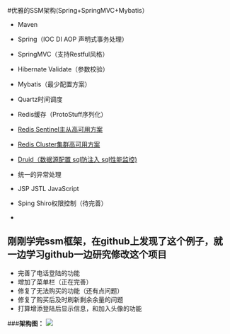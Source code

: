 #优雅的SSM架构(Spring+SpringMVC+Mybatis）
- Maven
- Spring（IOC DI AOP 声明式事务处理）
- SpringMVC（支持Restful风格）
- Hibernate Validate（参数校验）
- Mybatis（最少配置方案）
- Quartz时间调度
- Redis缓存（ProtoStuff序列化）
- [Redis Sentinel主从高可用方案](http://wosyingjun.iteye.com/blog/2289593)
- [Redis Cluster集群高可用方案](http://wosyingjun.iteye.com/blog/2289220)
- [Druid（数据源配置 sql防注入 sql性能监控)](http://wosyingjun.iteye.com/blog/2306139)
- 统一的异常处理
- JSP JSTL JavaScript
- Sping Shiro权限控制（待完善）
 

-
## 刚刚学完ssm框架，在github上发现了这个例子，就一边学习github一边研究修改这个项目
- 完善了电话登陆的功能
- 增加了菜单栏（正在完善）
- 修复了无法购买的功能（还有点问题）
- 修复了购买后及时刷新剩余余量的问题
- 打算增添登陆后显示信息，和加入头像的功能



###**架构图：**
![](http://i.imgur.com/vc6iu0X.png)
